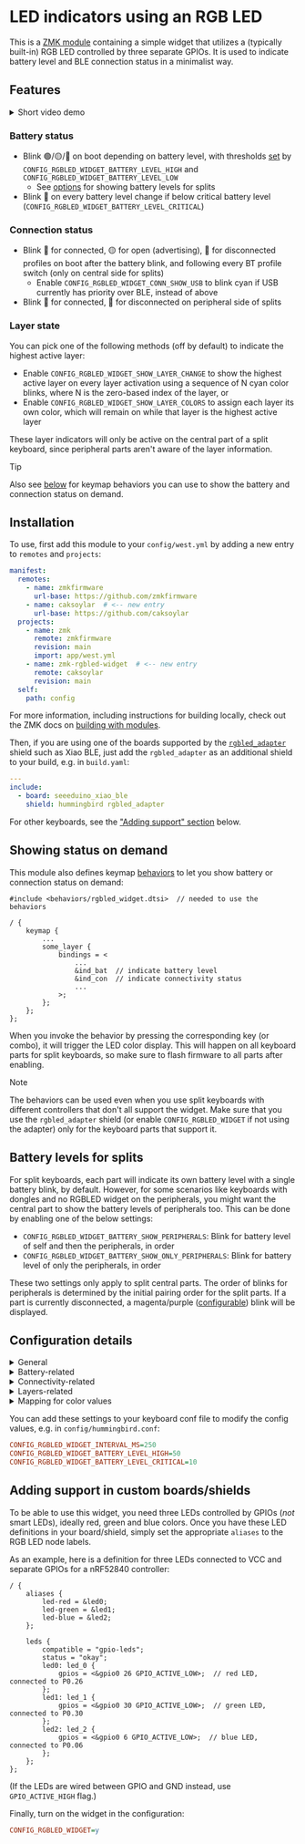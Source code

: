 # LED indicators using an RGB LED

This is a [ZMK module](https://zmk.dev/docs/features/modules) containing a simple widget that utilizes a (typically built-in) RGB LED controlled by three separate GPIOs.
It is used to indicate battery level and BLE connection status in a minimalist way.

## Features

<details>
  <summary>Short video demo</summary>
  See below video for a short demo, running through power on, profile switching and power offs.

  https://github.com/caksoylar/zmk-rgbled-widget/assets/7876996/cfd89dd1-ff24-4a33-8563-2fdad2a828d4
</details>

### Battery status

- Blink 🟢/🟡/🔴 on boot depending on battery level, with thresholds [set](#configuration-details) by `CONFIG_RGBLED_WIDGET_BATTERY_LEVEL_HIGH` and `CONFIG_RGBLED_WIDGET_BATTERY_LEVEL_LOW`
  - See [options](#battery-levels-for-splits) for showing battery levels for splits
- Blink 🔴 on every battery level change if below critical battery level (`CONFIG_RGBLED_WIDGET_BATTERY_LEVEL_CRITICAL`)

### Connection status

- Blink 🔵 for connected, 🟡 for open (advertising), 🔴 for disconnected profiles on boot after the battery blink, and following every BT profile switch (only on central side for splits)
  - Enable `CONFIG_RGBLED_WIDGET_CONN_SHOW_USB` to blink cyan if USB currently has priority over BLE, instead of above
- Blink 🔵 for connected, 🔴 for disconnected on peripheral side of splits

### Layer state

You can pick one of the following methods (off by default) to indicate the highest active layer:

- Enable `CONFIG_RGBLED_WIDGET_SHOW_LAYER_CHANGE` to show the highest active layer on every layer activation
  using a sequence of N cyan color blinks, where N is the zero-based index of the layer, or
- Enable `CONFIG_RGBLED_WIDGET_SHOW_LAYER_COLORS` to assign each layer its own color, which will remain on while that layer is the highest active layer

These layer indicators will only be active on the central part of a split keyboard, since peripheral parts aren't aware of the layer information.

> [!TIP]
> Also see [below](#showing-status-on-demand) for keymap behaviors you can use to show the battery and connection status on demand.

## Installation

To use, first add this module to your `config/west.yml` by adding a new entry to `remotes` and `projects`:

```yaml west.yml
manifest:
  remotes:
    - name: zmkfirmware
      url-base: https://github.com/zmkfirmware
    - name: caksoylar  # <-- new entry
      url-base: https://github.com/caksoylar
  projects:
    - name: zmk
      remote: zmkfirmware
      revision: main
      import: app/west.yml
    - name: zmk-rgbled-widget  # <-- new entry
      remote: caksoylar
      revision: main
  self:
    path: config
```

For more information, including instructions for building locally, check out the ZMK docs on [building with modules](https://zmk.dev/docs/features/modules#building-with-modules).

Then, if you are using one of the boards supported by the [`rgbled_adapter`](boards/shields/rgbled_adapter) shield such as Xiao BLE,
just add the `rgbled_adapter` as an additional shield to your build, e.g. in `build.yaml`:

```yaml build.yaml
---
include:
  - board: seeeduino_xiao_ble
    shield: hummingbird rgbled_adapter
```

For other keyboards, see the ["Adding support" section](#adding-support-in-custom-boardsshields) below.

## Showing status on demand

This module also defines keymap [behaviors](https://zmk.dev/docs/keymaps/behaviors) to let you show battery or connection status on demand:

```dts
#include <behaviors/rgbled_widget.dtsi>  // needed to use the behaviors

/ {
    keymap {
        ...
        some_layer {
            bindings = <
                ...
                &ind_bat  // indicate battery level
                &ind_con  // indicate connectivity status
                ...
            >;
        };
    };
};
```

When you invoke the behavior by pressing the corresponding key (or combo), it will trigger the LED color display.
This will happen on all keyboard parts for split keyboards, so make sure to flash firmware to all parts after enabling.

> [!NOTE]
> The behaviors can be used even when you use split keyboards with different controllers that don't all support the widget.
> Make sure that you use the `rgbled_adapter` shield (or enable `CONFIG_RGBLED_WIDGET` if not using the adapter) only for the keyboard parts that support it.

## Battery levels for splits

For split keyboards, each part will indicate its own battery level with a single battery blink, by default.
However, for some scenarios like keyboards with dongles and no RGBLED widget on the peripherals, you might want the central part to show the battery levels of peripherals too.
This can be done by enabling one of the below settings:

- `CONFIG_RGBLED_WIDGET_BATTERY_SHOW_PERIPHERALS`: Blink for battery level of self and then the peripherals, in order
- `CONFIG_RGBLED_WIDGET_BATTERY_SHOW_ONLY_PERIPHERALS`: Blink for battery level of only the peripherals, in order

These two settings only apply to split central parts.
The order of blinks for peripherals is determined by the initial pairing order for the split parts.
If a part is currently disconnected, a magenta/purple ([configurable](#configuration-details)) blink will be displayed.

## Configuration details

<details>
<summary>General</summary>

| Name                               | Description                                    | Default |
| ---------------------------------- | ---------------------------------------------- | ------- |
| `CONFIG_RGBLED_WIDGET_INTERVAL_MS` | Minimum wait duration between two blinks in ms | 500     |

</details>

<details>
<summary>Battery-related</summary>

| Name                                          | Description                                                           | Default       |
| --------------------------------------------- | --------------------------------------------------------------------- | ------------- |
| `CONFIG_RGBLED_WIDGET_BATTERY_BLINK_MS`       | Duration of battery level blink in ms                                 | 2000          |
| `CONFIG_RGBLED_WIDGET_BATTERY_LEVEL_HIGH`     | High battery level percentage                                         | 80            |
| `CONFIG_RGBLED_WIDGET_BATTERY_LEVEL_LOW`      | Low battery level percentage                                          | 20            |
| `CONFIG_RGBLED_WIDGET_BATTERY_LEVEL_CRITICAL` | Critical battery level percentage, blink periodically if under        | 5             |
| `CONFIG_RGBLED_WIDGET_BATTERY_LEVEL_CRITICAL` | Critical battery level percentage, blink periodically if under        | 5             |
| `CONFIG_RGBLED_WIDGET_BATTERY_COLOR_HIGH`     | Color for high battery level (above `LEVEL_HIGH`)                     | Green (`2`)   |
| `CONFIG_RGBLED_WIDGET_BATTERY_COLOR_MEDIUM`   | Color for medium battery level (between `LEVEL_LOW` and `LEVEL_HIGH`) | Yellow (`3`)  |
| `CONFIG_RGBLED_WIDGET_BATTERY_COLOR_LOW`      | Color for low battery level (below `LEVEL_LOW`)                       | Red (`1`)     |
| `CONFIG_RGBLED_WIDGET_BATTERY_COLOR_CRITICAL` | Color for critical battery level (below `LEVEL_CRITICAL`)             | Red (`1`)     |
| `CONFIG_RGBLED_WIDGET_BATTERY_COLOR_MISSING`  | Color for battery not detected, or peripheral disconnected            | Magenta (`5`) |

Only one of the options below can be enabled.
The non-default ones (second and third below) only work on central parts of splits.

| Name                                                 | Description                                             | Default |
| ---------------------------------------------------- | ------------------------------------------------------- | ------- |
| `CONFIG_RGBLED_WIDGET_BATTERY_SHOW_SELF`             | Indicate battery level from self only                   | `n`     |
| `CONFIG_RGBLED_WIDGET_BATTERY_SHOW_PERIPHERALS`      | On a split central, also show peripheral battery levels | `n`     |
| `CONFIG_RGBLED_WIDGET_BATTERY_SHOW_ONLY_PERIPHERALS` | On a split central, show only peripheral battery levels | `n`     |

</details>

<details>
<summary>Connectivity-related</summary>

| Name                                           | Description                                                 | Default      |
| ---------------------------------------------- | ----------------------------------------------------------- | ------------ |
| `CONFIG_RGBLED_WIDGET_CONN_BLINK_MS`           | Duration of BLE connection status blink in ms               | 1000         |
| `CONFIG_RGBLED_WIDGET_CONN_SHOW_USB`           | Show USB indicator instead of BLE status if it has priority | `n`          |
| `CONFIG_RGBLED_WIDGET_CONN_COLOR_CONNECTED`    | Color for connected BLE connection status                   | Blue (`4`)   |
| `CONFIG_RGBLED_WIDGET_CONN_COLOR_ADVERTISING`  | Color for advertising BLE connection status                 | Yellow (`3`) |
| `CONFIG_RGBLED_WIDGET_CONN_COLOR_DISCONNECTED` | Color for disconnected BLE connection status                | Red (`1`)    |
| `CONFIG_RGBLED_WIDGET_CONN_COLOR_USB`          | Color for USB endpoint active                               | Cyan (`6`)   |

</details>

<details>
<summary>Layers-related</summary>

Layer indicator only works on non-splits and central parts of splits.

Below enable and configure the sequence-based layer indicator.

| Name                                     | Description                                                                  | Default    |
| ---------------------------------------- | ---------------------------------------------------------------------------- | ---------- |
| `CONFIG_RGBLED_WIDGET_SHOW_LAYER_CHANGE` | Indicate highest active layer on each layer change with a sequence of blinks | `n`        |
| `CONFIG_RGBLED_WIDGET_LAYER_BLINK_MS`    | Blink and wait duration for layer indicator                                  | 100        |
| `CONFIG_RGBLED_WIDGET_LAYER_COLOR`       | Color to use for layer indicator                                             | Cyan (`6`) |
| `CONFIG_RGBLED_WIDGET_LAYER_DEBOUNCE_MS` | Wait duration after a layer change before showing the highest active layer   | 100        |

Below enable and configure the color-based layer indicator.

| Name                                     | Description                                                                | Default       |
| ---------------------------------------- | -------------------------------------------------------------------------- | ------------- |
| `CONFIG_RGBLED_WIDGET_SHOW_LAYER_COLORS` | Indicate highest active layer with a constant configurable color per layer | `n`           |
| `CONFIG_RGBLED_WIDGET_LAYER_0_COLOR`     | Color to use for the base layer                                            | Black (`0`)   |
| `CONFIG_RGBLED_WIDGET_LAYER_1_COLOR`     | Color to use for layer 1                                                   | Red (`1`)     |
| `CONFIG_RGBLED_WIDGET_LAYER_2_COLOR`     | Color to use for layer 2                                                   | Green (`2`)   |
| `CONFIG_RGBLED_WIDGET_LAYER_3_COLOR`     | Color to use for layer 3                                                   | Yellow (`3`)  |
| `CONFIG_RGBLED_WIDGET_LAYER_4_COLOR`     | Color to use for layer 4                                                   | Blue (`4`)    |
| `CONFIG_RGBLED_WIDGET_LAYER_5_COLOR`     | Color to use for layer 5                                                   | Magenta (`5`) |
| `CONFIG_RGBLED_WIDGET_LAYER_6_COLOR`     | Color to use for layer 6                                                   | Cyan (`6`)    |
| `CONFIG_RGBLED_WIDGET_LAYER_7_COLOR`     | Color to use for layer 7                                                   | White (`7`)   |
| `CONFIG_RGBLED_WIDGET_LAYER_xx_COLOR`    | Color to use for layer xx (change xx to the layer number to change)        | Black (`0`)   |

</details>

<details>
<summary>Mapping for color values</summary>
Color settings use the following integer values:

| Color        | Value |
| ------------ | ----- |
| Black (none) | `0`   |
| Red          | `1`   |
| Green        | `2`   |
| Yellow       | `3`   |
| Blue         | `4`   |
| Magenta      | `5`   |
| Cyan         | `6`   |
| White        | `7`   |

</details>

You can add these settings to your keyboard conf file to modify the config values, e.g. in `config/hummingbird.conf`:

```ini
CONFIG_RGBLED_WIDGET_INTERVAL_MS=250
CONFIG_RGBLED_WIDGET_BATTERY_LEVEL_HIGH=50
CONFIG_RGBLED_WIDGET_BATTERY_LEVEL_CRITICAL=10
```

## Adding support in custom boards/shields

To be able to use this widget, you need three LEDs controlled by GPIOs (_not_ smart LEDs), ideally red, green and blue colors.
Once you have these LED definitions in your board/shield, simply set the appropriate `aliases` to the RGB LED node labels.

As an example, here is a definition for three LEDs connected to VCC and separate GPIOs for a nRF52840 controller:

```dts
/ {
    aliases {
        led-red = &led0;
        led-green = &led1;
        led-blue = &led2;
    };

    leds {
        compatible = "gpio-leds";
        status = "okay";
        led0: led_0 {
            gpios = <&gpio0 26 GPIO_ACTIVE_LOW>;  // red LED, connected to P0.26
        };
        led1: led_1 {
            gpios = <&gpio0 30 GPIO_ACTIVE_LOW>;  // green LED, connected to P0.30
        };
        led2: led_2 {
            gpios = <&gpio0 6 GPIO_ACTIVE_LOW>;  // blue LED, connected to P0.06
        };
    };
};
```

(If the LEDs are wired between GPIO and GND instead, use `GPIO_ACTIVE_HIGH` flag.)

Finally, turn on the widget in the configuration:

```ini
CONFIG_RGBLED_WIDGET=y
```
